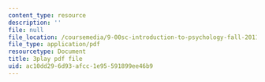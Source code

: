 ```yaml
---
content_type: resource
description: ''
file: null
file_location: /coursemedia/9-00sc-introduction-to-psychology-fall-2011/ac10dd296d93afcc1e95591899ee46b9_2fbrl6WoIyo.pdf
file_type: application/pdf
resourcetype: Document
title: 3play pdf file
uid: ac10dd29-6d93-afcc-1e95-591899ee46b9
---
```

